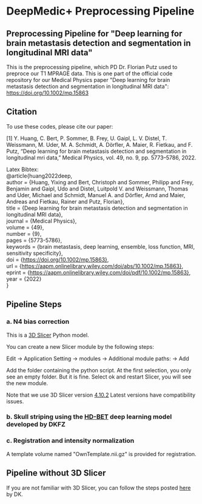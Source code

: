 # DeepMedic+ Preprocessing Pipeline
## Preprocessing Pipeline for "Deep learning for brain metastasis detection and segmentation in longitudinal MRI data"
This is the preprocessing pipeline, which PD Dr. Florian Putz used to preproce our T1 MPRAGE data.
This is one part of the official code repository for our Medical Physics paper "Deep learning for brain metastasis detection and segmentation in longitudinal MRI data": https://doi.org/10.1002/mp.15863
 
 ## Citation
 To use these codes, please cite our paper:
 
 [1] Y. Huang, C. Bert, P. Sommer, B. Frey, U. Gaipl, L. V. Distel, T. Weissmann, M. Uder, M. A. Schmidt, A. Dörfler, A. Maier, R. Fietkau, and F. Putz, “Deep learning for brain metastasis detection and segmentation in longitudinal mri data,” Medical Physics, vol. 49, no. 9, pp. 5773–5786, 2022.
 
 Latex Bibtex:  
 @article{huang2022deep,  
 author = {Huang, Yixing and Bert, Christoph and Sommer, Philipp and Frey, Benjamin and Gaipl, Udo and Distel, Luitpold V. and Weissmann, Thomas and Uder, Michael and Schmidt, Manuel A. and Dörfler, Arnd and Maier, Andreas and Fietkau, Rainer and Putz, Florian},  
 title = {Deep learning for brain metastasis detection and segmentation in longitudinal MRI data},  
journal = {Medical Physics},  
volume = {49},  
number = {9},  
pages = {5773-5786},  
keywords = {brain metastasis, deep learning, ensemble, loss function, MRI, sensitivity specificity},  
doi = {https://doi.org/10.1002/mp.15863},  
url = {https://aapm.onlinelibrary.wiley.com/doi/abs/10.1002/mp.15863},  
eprint = {https://aapm.onlinelibrary.wiley.com/doi/pdf/10.1002/mp.15863},  
year = {2022}  
}  

## Pipeline Steps
### a. N4 bias correction
 This is a [3D Slicer](https://www.slicer.org/) Python model.
 
You can create a new Slicer module by the following steps:

Edit -> Application Setting -> modules -> Additional module paths: -> Add

Add the folder containing the python script. At the first selection, you only see an empty folder. But it is fine. Select ok and restart Slicer, you will see the new module.

Note that we use 3D Slicer version [4.10.2](https://slicer-packages.kitware.com/#collection/5f4474d0e1d8c75dfc70547e/folder/60add36eae4540bf6a89be73)    Latest versions have compatibility issues.

### b. Skull striping using the [HD-BET](https://github.com/MIC-DKFZ/HD-BET) deep learning model developed by DKFZ

### c. Registration and intensity normalization
A template volume named "OwnTemplate.nii.gz" is provided for registration.

## Pipeline without 3D Slicer
If you are not familiar with 3D Slicer, you can follow the steps posted [here](https://github.com/YixingHuang/DeepMedicPlus/issues/5) by DK.
